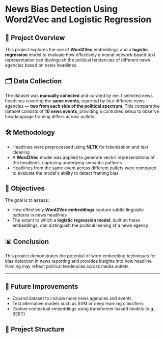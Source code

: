# News Bias Detection Using Word2Vec and Logistic Regression

## 📄 Project Overview  
This project explores the use of **Word2Vec** embeddings and a **logistic regression** model to evaluate how effectively a neural network-based text representation can distinguish the political tendencies of different news agencies based on news headlines.

## 🗂️ Data Collection  
The dataset was **manually collected** and curated by me. I selected news headlines covering the **same events**, reported by four different news agencies — **two from each side of the political spectrum**. This comparative dataset consists of **10 news events**, providing a controlled setup to observe how language framing differs across outlets.

## 🛠️ Methodology  
- Headlines were preprocessed using **NLTK** for tokenization and text cleaning  
- A **Word2Vec** model was applied to generate vector representations of the headlines, capturing underlying semantic patterns  
- Headlines from the same event across different outlets were compared to evaluate the model's ability to detect framing bias  

## 🎯 Objectives  
The goal is to assess:  
- How effectively **Word2Vec embeddings** capture subtle linguistic patterns in news headlines  
- The extent to which a **logistic regression model**, built on these embeddings, can distinguish the political leaning of a news agency  

## 📊 Conclusion  
This project demonstrates the potential of word embedding techniques for bias detection in news reporting and provides insights into how headline framing may reflect political tendencies across media outlets.

---

## 🚀 Future Improvements  
- Expand dataset to include more news agencies and events  
- Test alternative models such as SVM or deep learning classifiers  
- Explore contextual embeddings using transformer-based models (e.g., BERT)  

## 📁 Project Structure  
